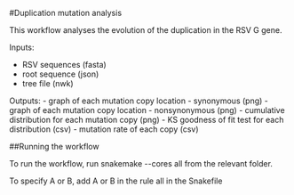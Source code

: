 #Duplication mutation analysis

This workflow analyses the evolution of the  duplication in the RSV G gene.

Inputs:
 -  RSV sequences (fasta)
 -  root sequence (json)
 - tree file (nwk)
 
 Outputs:
	- graph of each mutation copy location - synonymous (png)
	- graph of each mutation copy location - nonsynonymous (png)
	- cumulative distribution for each mutation copy (png)
	- KS goodness of fit test for each distribution (csv)
	- mutation rate of each copy (csv)

##Running the workflow

To run the workflow, run snakemake --cores all from the relevant folder.

To specify A or B, add A or B in the rule all in the Snakefile


